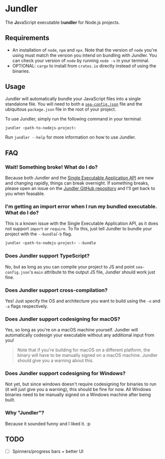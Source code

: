 # Jundler

The **J**avaScript executable b**undler** for Node.js projects.

## Requirements

-   An installation of `node`, `npm` and `npx`. Note that the version of `node` you're using must match the version you intend on bundling with Jundler. You can check your version of `node` by running `node -v` in your terminal.
-   OPTIONAL: `cargo` to install from `crates.io` directly instead of using the binaries.

## Usage

Jundler will automatically bundle your JavaScript files into a single standalone file. You will need to both a [`sea-config.json`](https://nodejs.org/api/single-executable-applications.html#generating-single-executable-preparation-blobs) file and the ubiquitous `package.json` file in the root of your project.

To use Jundler, simply run the following command in your terminal:

```bash
jundler <path-to-nodejs-project>
```

Run `jundler --help` for more information on how to use Jundler.

## FAQ

### Wait! Something broke! What do I do?

Because both Jundler and the [Single Executable Application API](https://nodejs.org/api/single-executable-applications.html) are new and changing rapidly, things can break overnight. If something breaks, please open an issue on the [Jundler GitHub repository](https://github.com/cogsandsquigs/jundler/issues) and I'll get back to you when feasable.

### I'm getting an import error when I run my bundled executable. What do I do?

This is a known issue with the Single Executable Application API, as it does not support `import` or `require`. To fix this, just tell Jundler to bundle your project with the `--bundle`/`-b` flag.

```bash
jundler <path-to-nodejs-project> --bundle
```

### Does Jundler support TypeScript?

No, but as long as you can compile your project to JS and point `sea-config.json`'s `main` attribute to the output JS file, Jundler should work just fine.

### Does Jundler support cross-compilation?

Yes! Just specify the OS and architecture you want to build using the `-o` and `-a` flags respectively.

### Does Jundler support codesigning for macOS?

Yes, so long as you're on a macOS machine yourself. Jundler will automatically codesign your executable without any additional input from you!

> Note that if you're building for macOS on a different platform, the binary will have to be manually signed on a macOS machine. Jundler should give you a warning about this.

### Does Jundler support codesigning for Windows?

Not yet, but since windows doesn't require codesigning for binaries to run (it will just give you a warning), this should be fine for now. All Windows binaries need to be manually signed on a Windows machine after being built.

### Why "Jundler"?

Because it sounded funny and I liked it. :p

## TODO

-   [ ] Spinners/progress bars + better UI
